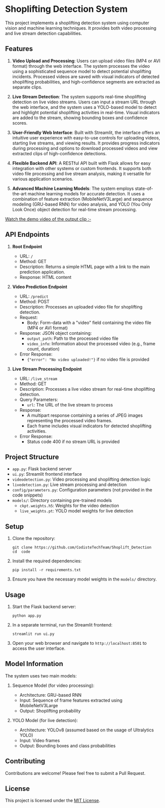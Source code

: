 # Shoplifting Detection System

This project implements a shoplifting detection system using computer vision and machine learning techniques. It provides both video processing and live stream detection capabilities.

## Features

1. **Video Upload and Processing**:
   Users can upload video files (MP4 or AVI format) through the web interface. The system processes the video using a sophisticated sequence model to detect potential shoplifting incidents. Processed videos are saved with visual indicators of detected shoplifting probabilities, and high-confidence segments are extracted as separate clips.

2. **Live Stream Detection**:
   The system supports real-time shoplifting detection on live video streams. Users can input a stream URL through the web interface, and the system uses a YOLO-based model to detect and highlight potential shoplifting activities in real-time. Visual indicators are added to the stream, showing bounding boxes and confidence scores.

3. **User-Friendly Web Interface**:
   Built with Streamlit, the interface offers an intuitive user experience with easy-to-use controls for uploading videos, starting live streams, and viewing results. It provides progress indicators during processing and options to download processed videos and view extracted clips of high-confidence detections.

4. **Flexible Backend API**:
   A RESTful API built with Flask allows for easy integration with other systems or custom frontends. It supports both video file processing and live stream analysis, making it versatile for various application scenarios.

5. **Advanced Machine Learning Models**:
   The system employs state-of-the-art machine learning models for accurate detection. It uses a combination of feature extraction (MobileNetV3Large) and sequence modeling (GRU-based RNN) for video analysis, and YOLO (You Only Look Once) object detection for real-time stream processing.


[Watch the demo video of the output clip :- ](assets/democlip.mp4)

## API Endpoints

1. **Root Endpoint**
   - URL: `/`
   - Method: GET
   - Description: Returns a simple HTML page with a link to the main prediction application.
   - Response: HTML content

2. **Video Prediction Endpoint**
   - URL: `/predict`
   - Method: POST
   - Description: Processes an uploaded video file for shoplifting detection.
   - Request:
     - Body: Form-data with a "video" field containing the video file (MP4 or AVI format)
   - Response: JSON object containing:
     - `output_path`: Path to the processed video file
     - `video_info`: Information about the processed video (e.g., frame count, duration)
   - Error Response:
     - `{"error": "No video uploaded!"}` if no video file is provided

3. **Live Stream Processing Endpoint**
   - URL: `/live_stream`
   - Method: GET
   - Description: Processes a live video stream for real-time shoplifting detection.
   - Query Parameters:
     - `url`: The URL of the live stream to process
   - Response: 
     - A multipart response containing a series of JPEG images representing the processed video frames.
     - Each frame includes visual indicators for detected shoplifting activities.
   - Error Response:
     - Status code 400 if no stream URL is provided

## Project Structure

- `app.py`: Flask backend server
- `ui.py`: Streamlit frontend interface
- `videodetection.py`: Video processing and shoplifting detection logic
- `livedetection.py`: Live stream processing and detection
- `config/parameters.py`: Configuration parameters (not provided in the code snippets)
- `models/`: Directory containing pre-trained models
  - `ckpt.weights.h5`: Weights for the video detection
  - `live_weights.pt`: YOLO model weights for live detection

## Setup

1. Clone the repository:
   ```
   git clone https://github.com/CodisteTechTeam/Shoplift_Detection
   cd  code
   ```

2. Install the required dependencies:
   ```
   pip install -r requirements.txt
   ```

3. Ensure you have the necessary model weights in the `models/` directory.

## Usage

1. Start the Flask backend server:
   ```
   python app.py
   ```

2. In a separate terminal, run the Streamlit frontend:
   ```
   streamlit run ui.py
   ```

3. Open your web browser and navigate to `http://localhost:8501` to access the user interface.

## Model Information

The system uses two main models:

1. Sequence Model (for video processing):
   - Architecture: GRU-based RNN
   - Input: Sequence of frame features extracted using MobileNetV3Large
   - Output: Shoplifting probability

2. YOLO Model (for live detection):
   - Architecture: YOLOv8 (assumed based on the usage of Ultralytics YOLO)
   - Input: Video frames
   - Output: Bounding boxes and class probabilities

## Contributing

Contributions are welcome! Please feel free to submit a Pull Request.

## License

This project is licensed under the [MIT License](LICENSE).

